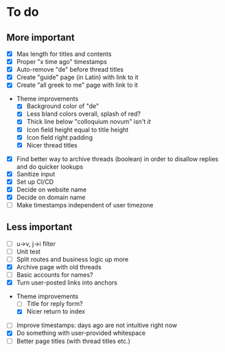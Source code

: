 # To do

## More important
- [x] Max length for titles and contents
- [x] Proper "x time ago" timestamps
- [x] Auto-remove "de" before thread titles
- [x] Create "guide" page (in Latin) with link to it
- [x] Create "all greek to me" page with link to it
- Theme improvements
  - [x] Background color of "de"
  - [x] Less bland colors overall, splash of red?
  - [x] Thick line below "colloquium novum" isn't _it_
  - [x] Icon field height equal to title height
  - [x] Icon field right padding
  - [x] Nicer thread titles
- [x] Find better way to archive threads (boolean) in order to disallow replies and do quicker lookups
- [x] Sanitize input
- [x] Set up CI/CD
- [x] Decide on website name
- [x] Decide on domain name
- [ ] Make timestamps independent of user timezone

## Less important
- [ ] u->v, j->i filter
- [ ] Unit test
- [ ] Split routes and business logic up more
- [x] Archive page with old threads
- [ ] Basic accounts for names?
- [x] Turn user-posted links into anchors
- Theme improvements
  - [ ] Title for reply form?
  - [x] Nicer return to index
- [ ] Improve timestamps: days ago are not intuitive right now
- [x] Do something with user-provided whitespace
- [ ] Better page titles (with thread titles etc.)
